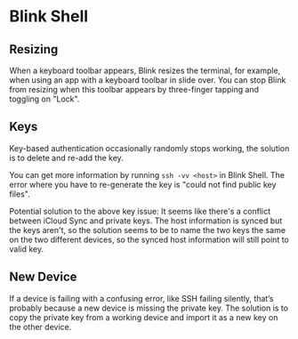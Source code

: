 # Blink Shell

## Resizing

When a keyboard toolbar appears, Blink resizes the terminal, for example, when using an app with a keyboard toolbar in slide over. You can stop Blink from resizing when this toolbar appears by three-finger tapping and toggling on "Lock".

## Keys

Key-based authentication occasionally randomly stops working, the solution is to delete and re-add the key.

You can get more information by running `ssh -vv <host>` in Blink Shell. The error where you have to re-generate the key is "could not find public key files".

Potential solution to the above key issue: It seems like there's a conflict between iCloud Sync and private keys. The host information is synced but the keys aren't, so the solution seems to be to name the two keys the same on the two different devices, so the synced host information will still point to valid key.

## New Device

If a device is failing with a confusing error, like SSH failing silently, that’s probably because a new device is missing the private key. The solution is to copy the private key from a working device and import it as a new key on the other device.

